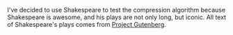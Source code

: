 I've decided to use Shakespeare to test the compression algorithm because Shakespeare is awesome, and his plays are not only long, but iconic. All text of Shakespeare's plays comes from [Project Gutenberg](http://www.gutenberg.org/).
